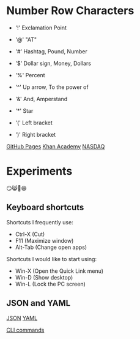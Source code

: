# Number Row Characters
* '!' Exclamation Point

* '@' "AT"

* '#' Hashtag, Pound, Number

* '$' Dollar sign, Money, Dollars

* '%' Percent

* '^' Up arrow, To the power of

* '&' And, Amperstand

* '*' Star
 
* '(' Left bracket

* ')' Right bracket
  
[GitHub Pages](https://pages.github.com/)
[Khan Academy](https://www.khanacademy.org/)
[NASDAQ](https://www.nasdaq.com/)

# Experiments

😏😸🐶😄

## Keyboard shortcuts
Shortcuts I frequently use: 
- Ctrl-X (Cut)
- F11 (Maximize window)
- Alt-Tab (Change open apps)

Shortcuts I would like to start using: 
- Win-X (Open the Quick Link menu)
- Win-D (Show desktop)
- Win-L (Lock the PC screen)

## JSON and YAML
[JSON](docs/players.json)
[YAML](docs/player.yaml)


[CLI commands](docs/cli.md)
